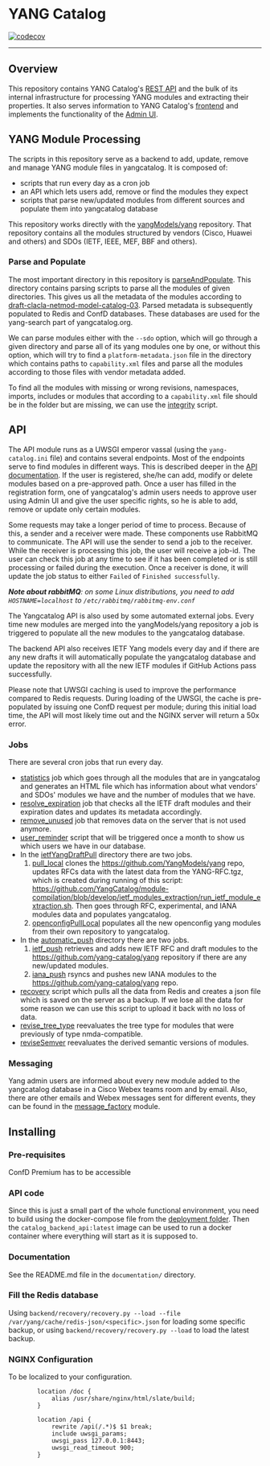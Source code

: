 # YANG Catalog

[![codecov](https://codecov.io/gh/YangCatalog/backend/branch/develop/graph/badge.svg?token=JHFBBUTL1X)](https://codecov.io/gh/YangCatalog/backend)

---

## Overview
This repository contains YANG Catalog's [REST API](https://yangcatalog.org/doc) and the bulk of its internal infrastructure for processing YANG modules and extracting their properties. It also serves information to YANG Catalog's [frontend](https://github.com/YangCatalog/yangcatalog-ui) and implements the functionality of the [Admin UI](https://github.com/YangCatalog/admin_ui).

## YANG Module Processing
The scripts in this repository serve as a backend to add, update, remove and manage
YANG module files in yangcatalog. It is composed of:
* scripts that run every day as a cron job
* an API which lets users add, remove or find the modules they expect
* scripts that parse new/updated modules from different sources and populate them into yangcatalog database

This repository works directly with  the [yangModels/yang](https://github.com/YangModels/yang) repository.
That repository contains all the modules structured by vendors (Cisco, Huawei and others) and SDOs
(IETF, IEEE, MEF, BBF and others).

### Parse and Populate

The most important directory in this repository is [parseAndPopulate](https://github.com/YangCatalog/backend/blob/master/parseAndPopulate).
This directory contains parsing scripts to parse all the modules of given directories. This gives us all the metadata of the modules
according to [draft-clacla-netmod-model-catalog-03](https://tools.ietf.org/html/draft-clacla-netmod-model-catalog-03).
Parsed metadata is subsequently populated to Redis and ConfD databases. These databases are used for the yang-search part of yangcatalog.org.

We can parse modules either with the `--sdo` option, which will go through a given directory and parse all of its
yang modules one by one, or without this option, which will try to find a `platform-metadata.json` file
in the directory which contains paths to `capability.xml` files and parse all the modules according to those files
with vendor metadata added.

To find all the modules with missing or wrong revisions, namespaces, imports, includes or modules that according to
a `capability.xml` file should be in the folder but are missing, we can use the
[integrity](https://github.com/YangCatalog/backend/blob/master/parseAndPopulate/integrity.py) script.

## API

The API module runs as a UWSGI emperor vassal (using the `yang-catalog.ini` file) and contains several endpoints.
Most of the endpoints serve to find modules in different ways. This is described deeper in the [API documentation](https://yangcatalog.org/doc).
If the user is registered, she/he can add, modify or delete modules based on a pre-approved path.
Once a user has filled in the registration form, one of yangcatalog's admin users needs to approve user using
Admin UI and give the user specific rights, so he is able to add, remove or update only certain modules.

Some requests may take a longer period of time to process. Because of this, a sender and a receiver were made.
These components use RabbitMQ to communicate. The API will use the sender to send a job to the receiver. While
the receiver is processing this job, the user will receive a job-id. The user can check this job at any time to see
if it has been completed or is still processing or failed during the execution.
Once a receiver is done, it will update the job status to either `Failed` of `Finished successfully`.

_**Note about rabbitMQ**: on some Linux distributions, you need to add `HOSTNAME=localhost` to `/etc/rabbitmq/rabbitmq-env.conf`_

The Yangcatalog API is also used by some automated external jobs. Every time new modules are merged into the yangModels/yang
repository a job is triggered to populate all the new modules to the yangcatalog database.

The backend API also receives IETF Yang models every day and if there are any new drafts it will automatically populate
the yangcatalog database and update the repository with all the new IETF modules if GitHub Actions pass successfully.

Please note that UWSGI caching is used to improve the performance compared to Redis requests. During loading of the UWSGI,
the cache is pre-populated by issuing one ConfD request per module; during this initial load time, the API will most likely
time out and the NGINX server will return a 50x error.

### Jobs

There are several cron jobs that run every day.
* [statistics](https://github.com/YangCatalog/backend/blob/master/statistic/statistics.py) job which goes through all the
modules that are in yangcatalog and generates an HTML file which has information about what vendors' and SDOs' modules
we have and the number of modules that we have.
* [resolve_expiration](https://github.com/YangCatalog/backend/blob/master/parseAndPopulate/resolve_expiration.py)
job that checks all the IETF draft modules and their expiration dates and updates its metadata accordingly.
* [remove_unused](https://github.com/YangCatalog/backend/blob/master/utility/remove_unused.py) job that removes data
on the server that is not used anymore.
* [user_reminder](https://github.com/YangCatalog/backend/blob/master/utility/user_reminder.py) script that will be
triggered once a month to show us which users we have in our database.
* In the [ietfYangDraftPull](https://github.com/YangCatalog/backend/blob/master/ietfYangDraftPull) directory there are two jobs.
    1. [pull_local](https://github.com/YangCatalog/backend/blob/master/ietfYangDraftPull/pull_local.py)
    clones the https://github.com/YangModels/yang repo, updates RFCs data with the latest data from the YANG-RFC.tgz,
    which is created during running of this script: https://github.com/YangCatalog/module-compilation/blob/develop/ietf_modules_extraction/run_ietf_module_extraction.sh.
    Then goes through RFC, experimental, and IANA modules data and populates yangcatalog.
    2. [openconfigPullLocal](https://github.com/YangCatalog/backend/blob/master/ietfYangDraftPull/openconfigPullLocal.py) populates all the
    new openconfig yang modules from their own repository to yangcatalog.
* In the [automatic_push](https://github.com/YangCatalog/backend/blob/master/automatic_push) directory there are two jobs.
    1. [ietf_push](https://github.com/YangCatalog/backend/blob/master/automatic_push/ietf_push.py) retrieves and adds new
    IETF RFC and draft modules to the  https://github.com/yang-catalog/yang repository if there are any new/updated modules.
    2. [iana_push](https://github.com/YangCatalog/backend/blob/master/automatic_push/iana_push.py) rsyncs and pushes new 
    IANA modules to the  https://github.com/yang-catalog/yang repo.
* [recovery](https://github.com/YangCatalog/backend/blob/master/recovery/recovery.py) script which pulls all the data
from Redis and creates a json file which is saved on the server as a backup. If we lose all the data for some reason
we can use this script to upload it back with no loss of data.
* [revise_tree_type](https://github.com/YangCatalog/backend/blob/master/utility/revise_tree_type.py)
reevaluates the tree type for modules that were previously of type nmda-compatible.
* [reviseSemver](https://github.com/YangCatalog/backend/blob/master/parseAndPopulate/reviseSemver.py)
reevaluates the derived semantic versions of modules.

### Messaging

Yang admin users are informed about every new module added to the yangcatalog database in a Cisco Webex teams room and by email.
Also, there are other emails and Webex messages sent for different events, they can be found in the
[message_factory](https://github.com/YangCatalog/backend/blob/master/utility/message_factory.py) module.

## Installing

### Pre-requisites

ConfD Premium has to be accessible

### API code

Since this is just a small part of the whole functional environment, you need to build using
the docker-compose file from the [deployment folder](https://github.com/YangCatalog/deployment).
Then the `catalog_backend_api:latest` image can be used to run a docker container where
everything will start as it is supposed to.

### Documentation

See the README.md file in the `documentation/` directory.

### Fill the Redis database

Using `backend/recovery/recovery.py --load --file /var/yang/cache/redis-json/<specific>.json` for loading some specific backup,
or using `backend/recovery/recovery.py --load` to load the latest backup.

### NGINX Configuration

To be localized to your configuration.

```
        location /doc {
            alias /usr/share/nginx/html/slate/build;
        }

        location /api {
            rewrite /api(/.*)$ $1 break;
            include uwsgi_params;
            uwsgi_pass 127.0.0.1:8443;
            uwsgi_read_timeout 900;
        }
```

